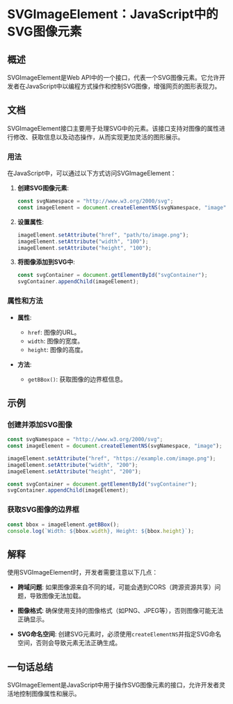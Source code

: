 <!--
Meta Description: # SVGImageElement：JavaScript中的SVG图像元素 ## 概述 SVGImageElement是Web API中的一个接口，代表一个SVG图像元素。它允许开发者在JavaScript中以编程方式操作和控制SVG图像，增强网页的图形表现力。 ## 文档 SVGImageElem...
Meta Keywords: imageelement, const, setattribute, svgcontainer, image
-->

# SVGImageElement：JavaScript中的SVG图像元素

## 概述
SVGImageElement是Web API中的一个接口，代表一个SVG图像元素。它允许开发者在JavaScript中以编程方式操作和控制SVG图像，增强网页的图形表现力。

## 文档
SVGImageElement接口主要用于处理SVG中的<image>元素。该接口支持对图像的属性进行修改、获取信息以及动态操作，从而实现更加灵活的图形展示。

### 用法
在JavaScript中，可以通过以下方式访问SVGImageElement：

1. **创建SVG图像元素**:
   ```javascript
   const svgNamespace = "http://www.w3.org/2000/svg";
   const imageElement = document.createElementNS(svgNamespace, "image");
   ```

2. **设置属性**:
   ```javascript
   imageElement.setAttribute("href", "path/to/image.png");
   imageElement.setAttribute("width", "100");
   imageElement.setAttribute("height", "100");
   ```

3. **将图像添加到SVG中**:
   ```javascript
   const svgContainer = document.getElementById("svgContainer");
   svgContainer.appendChild(imageElement);
   ```

### 属性和方法
- **属性**:
  - `href`: 图像的URL。
  - `width`: 图像的宽度。
  - `height`: 图像的高度。
  
- **方法**:
  - `getBBox()`: 获取图像的边界框信息。

## 示例
### 创建并添加SVG图像
```javascript
const svgNamespace = "http://www.w3.org/2000/svg";
const imageElement = document.createElementNS(svgNamespace, "image");

imageElement.setAttribute("href", "https://example.com/image.png");
imageElement.setAttribute("width", "200");
imageElement.setAttribute("height", "200");

const svgContainer = document.getElementById("svgContainer");
svgContainer.appendChild(imageElement);
```

### 获取SVG图像的边界框
```javascript
const bbox = imageElement.getBBox();
console.log(`Width: ${bbox.width}, Height: ${bbox.height}`);
```

## 解释
使用SVGImageElement时，开发者需要注意以下几点：

- **跨域问题**: 如果图像源来自不同的域，可能会遇到CORS（跨源资源共享）问题，导致图像无法加载。
  
- **图像格式**: 确保使用支持的图像格式（如PNG、JPEG等），否则图像可能无法正确显示。

- **SVG命名空间**: 创建SVG元素时，必须使用`createElementNS`并指定SVG命名空间，否则会导致元素无法正确生成。

## 一句话总结
SVGImageElement是JavaScript中用于操作SVG图像元素的接口，允许开发者灵活地控制图像属性和展示。